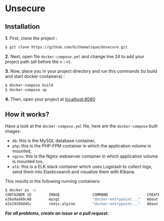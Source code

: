 # Unsecure

## Installation

**1.** First, clone the project :
```bash
$ git clone https://github.com/Githematique/Unsecure.git
```

**2.** Next, open file `docker-compose.yml` and change line 24 to add your project path (all before the « **:** »).

**3.** Now, place you in your project directory and run this commands (to build and start docker containers) :
```bash
$ docker-compose build
$ docker-compose up
```

**4.** Then, open your project at [localhost:8080](http://localhost:8080/)


## How it works?

Have a look at the `docker-compose.yml` file, here are the `docker-compose` built images:

* `db`: this is the MySQL database container,
* `php`: this is the PHP-FPM container in which the application volume is mounted,
* `nginx`: this is the Nginx webserver container in which application volume is mounted too,
* `elk`: this is a ELK stack container which uses Logstash to collect logs, send them into Elasticsearch and visualize them with Kibana.

This results in the following running containers:
```bash
$ docker ps -a
CONTAINER ID        IMAGE               COMMAND                  CREATED              STATUS              PORTS                    NAMES
e39a9ad49c48        mysql               "docker-entrypoint..."   About a minute ago   Created                                      unsecure_db_1
42a19350d45c        redis:alpine        "docker-entrypoint..."   About a minute ago   Up About a minute   0.0.0.0:6379->6379/tcp   unsecure_redis_1
```

_**For all problems, create an issue or a pull request.**_
